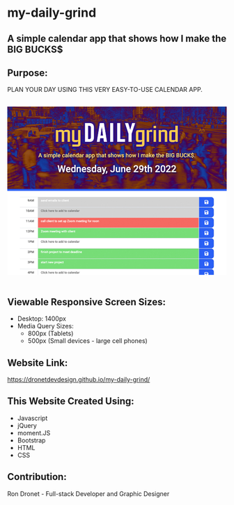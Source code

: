 # my-daily-grind
## A simple calendar app that shows how I make the BIG BUCKS$

## Purpose:
PLAN YOUR DAY USING THIS VERY EASY-TO-USE CALENDAR APP.

<br>
<div align="left">
    <img src="./assets/images/my-daily-grind-screenshot.jpg" width="800px" /> 
</div>
<br>

## Viewable Responsive Screen Sizes:
* Desktop: 1400px
* Media Query Sizes:
  - 800px (Tablets)
  - 500px (Small devices - large cell phones)

## Website Link:
https://dronetdevdesign.github.io/my-daily-grind/

## This Website Created Using:
* Javascript
* jQuery
* moment.JS
* Bootstrap
* HTML
* CSS

## Contribution:
Ron Dronet - Full-stack Developer and Graphic Designer